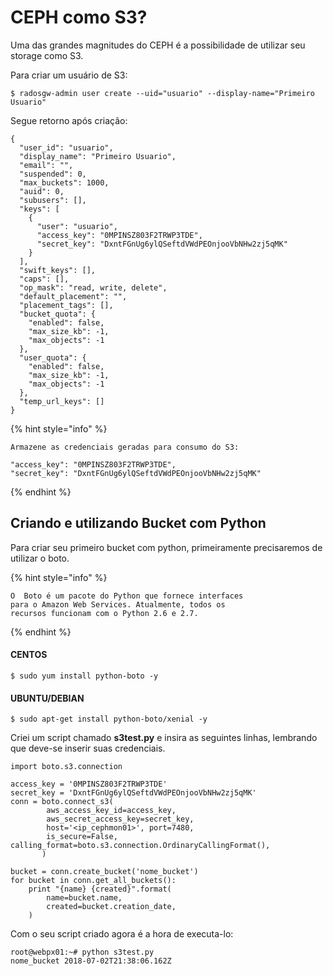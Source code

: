 # CEPH como S3?

Uma das grandes magnitudes do CEPH é a possibilidade de utilizar seu storage como S3.  

Para criar um usuário de S3:

```
$ radosgw-admin user create --uid="usuario" --display-name="Primeiro Usuario"
```

Segue retorno após criação:

```
{
  "user_id": "usuario",
  "display_name": "Primeiro Usuario",
  "email": "",
  "suspended": 0,
  "max_buckets": 1000,
  "auid": 0,
  "subusers": [],
  "keys": [
    {
      "user": "usuario",
      "access_key": "0MPINSZ803F2TRWP3TDE",
      "secret_key": "DxntFGnUg6ylQSeftdVWdPEOnjooVbNHw2zj5qMK"
    }
  ],
  "swift_keys": [],
  "caps": [],
  "op_mask": "read, write, delete",
  "default_placement": "",
  "placement_tags": [],
  "bucket_quota": {
    "enabled": false,
    "max_size_kb": -1,
    "max_objects": -1
  },
  "user_quota": {
    "enabled": false,
    "max_size_kb": -1,
    "max_objects": -1
  },
  "temp_url_keys": []
} 
```

{% hint style="info" %}
```
Armazene as credenciais geradas para consumo do S3:

"access_key": "0MPINSZ803F2TRWP3TDE",
"secret_key": "DxntFGnUg6ylQSeftdVWdPEOnjooVbNHw2zj5qMK"
```
{% endhint %}

## Criando e utilizando Bucket com Python

Para criar seu primeiro bucket com python, primeiramente precisaremos de utilizar o boto.

{% hint style="info" %}
```
O  Boto é um pacote do Python que fornece interfaces 
para o Amazon Web Services. Atualmente, todos os 
recursos funcionam com o Python 2.6 e 2.7.
```
{% endhint %}

#### CENTOS

```
$ sudo yum install python-boto -y
```

#### UBUNTU/DEBIAN

```
$ sudo apt-get install python-boto/xenial -y
```

Criei um script chamado **s3test.py** e insira as seguintes linhas, lembrando que deve-se inserir suas credenciais.

```
import boto.s3.connection

access_key = '0MPINSZ803F2TRWP3TDE'
secret_key = 'DxntFGnUg6ylQSeftdVWdPEOnjooVbNHw2zj5qMK'
conn = boto.connect_s3(
        aws_access_key_id=access_key,
        aws_secret_access_key=secret_key,
        host='<ip_cephmon01>', port=7480,
        is_secure=False, calling_format=boto.s3.connection.OrdinaryCallingFormat(),
       )

bucket = conn.create_bucket('nome_bucket')
for bucket in conn.get_all_buckets():
    print "{name} {created}".format(
        name=bucket.name,
        created=bucket.creation_date,
    )
```

Com o seu script criado agora é a hora de executa-lo:

```
root@webpx01:~# python s3test.py
nome_bucket 2018-07-02T21:38:06.162Z
```



